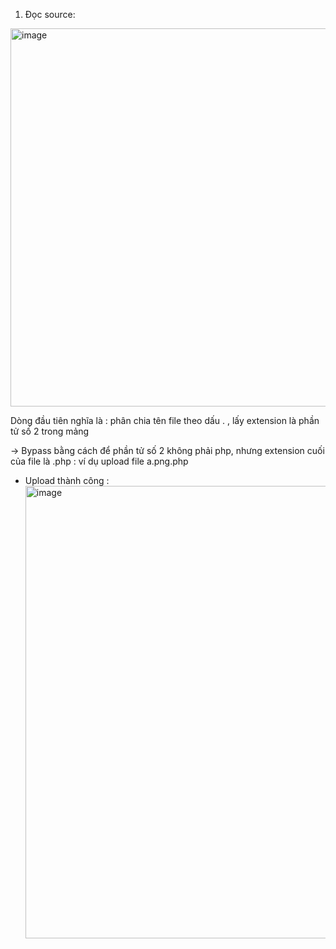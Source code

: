 1. Đọc source:
<img width="605" alt="image" src="https://github.com/shinyluck/CBJS/assets/76943559/a60faf7e-af15-424d-9f20-76a6f101e4be">

Dòng đầu tiên nghĩa là : phân chia tên file theo dấu . , lấy extension là phần tử số 2 trong mảng

-> Bypass bằng cách để phần tử số 2 không phải php, nhưng extension cuối của file là .php : ví dụ upload file a.png.php 

- Upload thành công :
  <img width="724" alt="image" src="https://github.com/shinyluck/CBJS/assets/76943559/6ade01f1-43b2-4210-b444-752bebb9bb3f">


